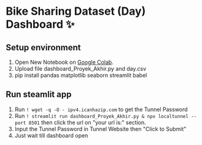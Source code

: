 # Bike Sharing Dataset (Day) Dashboard ✨

## Setup environment
1. Open New Notebook on [Google Colab](https://colab.google/).
2. Upload file dashboard_Proyek_Akhir.py and day.csv
3. pip install pandas matplotlib seaborn streamlit babel

## Run steamlit app
1. Run `! wget -q -O - ipv4.icanhazip.com` to get the Tunnel Password
2. Run `! streamlit run dashboard_Proyek_Akhir.py & npx localtunnel --port 8501` then click the url on "your url is:" section.
3. Input the Tunnel Password in Tunnel Website then "Click to Submit"
4. Just wait till dashboard open
